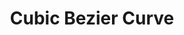 ---
title: Cubic Bezier Curve
id: bezier-curve-cubic
script: /examples/math/bezier-curve-cubic.js
description: This interactive demonstrates the cubic bezier command for a SVG path element. There are four control points that allow the user to control the shape of the bezier curve that is drawn.
input: undefined
tags: [math]
weight: undefined
draft: undefined
---